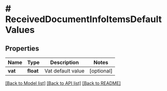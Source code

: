 # # ReceivedDocumentInfoItemsDefaultValues

## Properties

Name | Type | Description | Notes
------------ | ------------- | ------------- | -------------
**vat** | **float** | Vat default value | [optional]

[[Back to Model list]](../../README.md#models) [[Back to API list]](../../README.md#endpoints) [[Back to README]](../../README.md)
